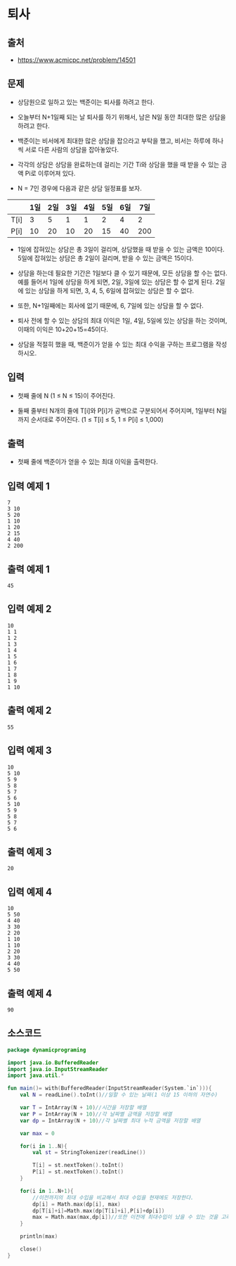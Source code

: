 # 퇴사

## 출처

* https://www.acmicpc.net/problem/14501

## 문제

* 상담원으로 일하고 있는 백준이는 퇴사를 하려고 한다.

* 오늘부터 N+1일째 되는 날 퇴사를 하기 위해서, 남은 N일 동안 최대한 많은 상담을 하려고 한다.

* 백준이는 비서에게 최대한 많은 상담을 잡으라고 부탁을 했고, 비서는 하루에 하나씩 서로 다른 사람의 상담을 잡아놓았다.

* 각각의 상담은 상담을 완료하는데 걸리는 기간 Ti와 상담을 했을 때 받을 수 있는 금액 Pi로 이루어져 있다.

* N = 7인 경우에 다음과 같은 상담 일정표를 보자.

| | 1일 | 2일	| 3일 | 4일 |	5일 | 6일 | 7일 |
| ---- | ---- | ---- | ---- | ---- | ---- | ---- | ---- |
| T[i] | 3	| 5	| 1	| 1	| 2	| 4 | 2 |
| P[i] | 10 | 20 | 10	| 20 | 15	| 40 | 200 | 

* 1일에 잡혀있는 상담은 총 3일이 걸리며, 상담했을 때 받을 수 있는 금액은 10이다. 5일에 잡혀있는 상담은 총 2일이 걸리며, 받을 수 있는 금액은 15이다.

* 상담을 하는데 필요한 기간은 1일보다 클 수 있기 때문에, 모든 상담을 할 수는 없다. 예를 들어서 1일에 상담을 하게 되면, 2일, 3일에 있는 상담은 할 수 없게 된다. 2일에 있는 상담을 하게 되면, 3, 4, 5, 6일에 잡혀있는 상담은 할 수 없다.

* 또한, N+1일째에는 회사에 없기 때문에, 6, 7일에 있는 상담을 할 수 없다.

* 퇴사 전에 할 수 있는 상담의 최대 이익은 1일, 4일, 5일에 있는 상담을 하는 것이며, 이때의 이익은 10+20+15=45이다.

* 상담을 적절히 했을 때, 백준이가 얻을 수 있는 최대 수익을 구하는 프로그램을 작성하시오.

## 입력

* 첫째 줄에 N (1 ≤ N ≤ 15)이 주어진다.

* 둘째 줄부터 N개의 줄에 T[i]와 P[i]가 공백으로 구분되어서 주어지며, 1일부터 N일까지 순서대로 주어진다. (1 ≤ T[i] ≤ 5, 1 ≤ P[i] ≤ 1,000)

## 출력

* 첫째 줄에 백준이가 얻을 수 있는 최대 이익을 출력한다.

## 입력 예제 1

```
7
3 10
5 20
1 10
1 20
2 15
4 40
2 200
```

## 출력 예제 1

```
45
```

## 입력 예제 2

```
10
1 1
1 2
1 3
1 4
1 5
1 6
1 7
1 8
1 9
1 10
```

## 출력 예제 2

```
55
```

## 입력 예제 3

```
10
5 10
5 9
5 8
5 7
5 6
5 10
5 9
5 8
5 7
5 6
```

## 출력 예제 3

```
20
```

## 입력 예제 4

```
10
5 50
4 40
3 30
2 20
1 10
1 10
2 20
3 30
4 40
5 50
```

## 출력 예제 4

```
90
```

## 소스코드

```kotlin
package dynamicprograming

import java.io.BufferedReader
import java.io.InputStreamReader
import java.util.*

fun main()= with(BufferedReader(InputStreamReader(System.`in`))){
    val N = readLine().toInt()//일할 수 있는 날짜(1 이상 15 이하의 자연수)

    var T = IntArray(N + 10)//시간을 저장할 배열
    var P = IntArray(N + 10)//각 날짜별 금액을 저장할 배열
    var dp = IntArray(N + 10)//각 날짜별 최대 누적 금액을 저장할 배열

    var max = 0

    for(i in 1..N){
        val st = StringTokenizer(readLine())

        T[i] = st.nextToken().toInt()
        P[i] = st.nextToken().toInt()
    }

    for(i in 1..N+1){
        //이전까지의 최대 수입을 비교해서 최대 수입을 현재에도 저장한다.
        dp[i] = Math.max(dp[i], max)
        dp[T[i]+i]=Math.max(dp[T[i]+i],P[i]+dp[i])
        max = Math.max(max,dp[i])//또한 이전에 최대수입이 났을 수 있는 것을 고려해야 한다. 이를 위해 max 변수를 생성한 것이다.
    }

    println(max)

    close()
}
```
